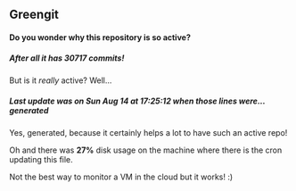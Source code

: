 ## Greengit

#### Do you wonder why this repository is so active?

##### After all it has 30717 commits!

But is it *really* active? Well...

##### Last update was on Sun Aug 14 at 17:25:12 when those lines were... generated

Yes, generated, because it certainly helps a lot to have such an active repo!

Oh and there was **27%** disk usage on the machine
where there is the cron updating this file.

Not the best way to monitor a VM in the cloud but it works! :)
